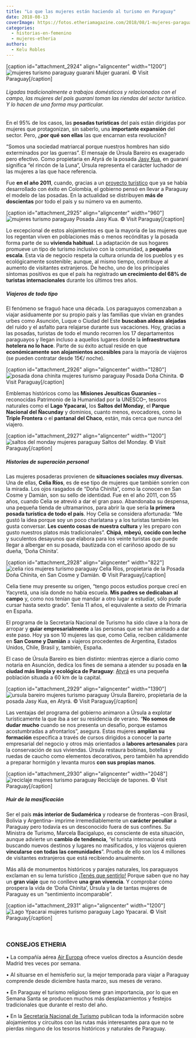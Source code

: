 ```yaml
---
title: "Lo que las mujeres están haciendo al turismo en Paraguay"
date: 2018-08-13
coverImage: https://fotos.etheriamagazine.com/2018/08/1-mujeres-paraguay-guarani.jpg
categories: 
  - historias-en-femenino
  - mujeres-etheria
authors: 
  - Kelu Robles
---
```


\[caption id="attachment\_2924" align="aligncenter" width="1200"\]![mujeres turismo paraguay guarani](https://fotos.etheriamagazine.com/2018/08/1-mujeres-paraguay-guarani.jpg "Mujer guaraní.") Mujer guaraní. © Visit Paraguay\[/caption\]

###### Ligadas tradicionalmente a trabajos domésticos y relacionados con el campo, las mujeres del país guaraní toman las riendas del sector turístico. Y lo hacen de una forma muy particular.

En el 95% de los casos, las **posadas turísticas** del país están dirigidas por mujeres que protagonizan, sin saberlo, una **importante expansión** del sector. Pero, ¿**por qué son ellas** las que encarnan esta revolución?

“Somos una sociedad matriarcal porque nuestros hombres han sido exterminados por las guerras”. El mensaje de Úrsula Bareiro es exagerado pero efectivo. Como propietaria en Atyrá de la posada [Jasy Kua](https://www.facebook.com/JasyKua/), en guaraní significa “el rincón de la Luna”, Úrsula representa el carácter luchador de las mujeres a las que hace referencia.

Fue **en el año 2011**, cuando, gracias a un [proyecto turístico](https://www.senatur.gov.py/index.php/programa-campa%C3%B1as/posadas-turisticas) que ya se había desarrollado con éxito en Colombia, el gobierno pensó en llevar a Paraguay el modelo de las posadas. En la actualidad se distribuyen **más de doscientas** por todo el país y su número va en aumento.

\[caption id="attachment\_2925" align="aligncenter" width="960"\]![mujeres turismo paraguay](https://fotos.etheriamagazine.com/2018/08/2-Posada-Jasy-Kua.jpg "Posada Jasy Kua (Paraguay).") Posada Jasy Kua. © Visit Paraguay\[/caption\]

Lo excepcional de estos alojamientos es que la mayoría de las mujeres que los regentan viven en poblaciones más o menos recónditas y la posada forma parte de su **vivienda habitual**. La adaptación de sus hogares promueve un tipo de turismo inclusivo con la comunidad, a **pequeña escala**. Esta vía de negocio respeta la cultura oriunda de los pueblos y es ecológicamente sostenible; aunque, al mismo tiempo, contribuye al aumento de visitantes extranjeros. De hecho, uno de los principales síntomas positivos es que el país ha registrado **un crecimiento del 68% de turistas internacionales** durante los últimos tres años.

##### Viajeros de todo tipo

El fenómeno se fraguó hace una década. Los paraguayos comenzaban a viajar asiduamente por su propio país y las familias que vivían en grandes urbes como Asunción, Luque o Ciudad del Este **buscaban aldeas alejadas** del ruido y el asfalto para relajarse durante sus vacaciones. Hoy, gracias a las posadas, turistas de todo el mundo recorren los 17 departamentos paraguayos y llegan incluso a aquellos lugares donde la **infraestructura hotelera no lo hace**. Parte de su éxito actual reside en que **económicamente son alojamientos accesibles** para la mayoría de viajeros (se pueden contratar desde 15€/ noche).

\[caption id="attachment\_2926" align="aligncenter" width="1280"\]![posada dona chinita mujeres turismo paraguay](https://fotos.etheriamagazine.com/2018/08/3-Posada-Dona-Chinita.jpg "Posada Doña Chinita. Paraguay") Posada Doña Chinita. © Visit Paraguay\[/caption\]

Emblemas históricos como las **Misiones Jesuíticas Guaraníes** –reconocidas Patrimonio de la Humanidad por la UNESCO–, tesoros naturales como el **Lago Ypacaraí,** los **Saltos del Monday**, el **Parque Nacional del Ñacunday** y dominios, cuanto menos, evocadores, como la **Triple Frontera** o el **pantanal del Chaco**, están, más cerca que nunca del viajero.

\[caption id="attachment\_2927" align="aligncenter" width="1200"\]![saltos del monday mujeres paraguay](https://fotos.etheriamagazine.com/2018/08/4-Saltos-del-Monday.jpg "Saltos del Monday. Paraguay") Saltos del Monday. © Visit Paraguay\[/caption\]

##### Historias de superación personal

Las mujeres posaderas provienen de **situaciones sociales muy diversas**. Una de ellas, **Celia Ríos**, es de ese tipo de mujeres que también sonríen con la mirada. Los ojos rasgados de “Doña Chinita”, como la conocen en San Cosme y Damián, son su sello de identidad. Fue en el año 2011, con 55 años, cuando Celia se atrevió a dar el gran paso. Abandonaba su despensa, una pequeña tienda de ultramarinos, para abrir la que sería **la primera posada turística de todo el país**. Hoy Celia se considera afortunada: “Me gustó la idea porque soy un poco charlatana y a los turistas también les gusta conversar. **Les cuento cosas de nuestra cultura** y les preparo con gusto nuestros platos más tradicionales”. **Chipá**, **mbeyú**, **cocido con leche** y suculentos desayunos que elabora para los veinte turistas que puede llegar a albergar en su posada, bautizada con el cariñoso apodo de su dueña, ‘Doña Chinita’.

\[caption id="attachment\_2928" align="aligncenter" width="822"\]![celia rios mujeres turismo paraguay](https://fotos.etheriamagazine.com/2018/08/5-Celia-Rios.jpg "Celia Ríos, propietaria de la Posada “Doña Chinita”, en San Cosme y Damián. Paraguay") Celia Ríos, propietaria de la Posada Doña Chinita, en San Cosme y Damián. © Visit Paraguay\[/caption\]

Celia tiene muy presente su origen, “tengo pocos estudios porque crecí en Yacyretá, una isla donde no había escuela. **Mis padres se dedicaban al campo** y, como nos tenían que mandar a otro lugar a estudiar, sólo pude cursar hasta sexto grado”. Tenía 11 años, el equivalente a sexto de Primaria en España.

El programa de la Secretaría Nacional de Turismo ha sido clave a la hora de arropar y **guiar empresarialmente** a las personas que se han animado a dar este paso. Hoy ya son 10 mujeres las que, como Celia, reciben cálidamente en **San Cosme y Damián** a viajeros procedentes de Argentina, Estados Unidos, Chile, Brasil y, también, España.

El caso de Úrsula Bareiro es bien distinto: mientras ejerce a diario como notaria en Asunción, dedica los fines de semana a atender su posada en **la ciudad más limpia y ecológica de Paraguay**: [Atyrá](https://visitparaguay.travel/v1/alternativa/119-atyra) es una pequeña población situada a 60 km de la capital.

\[caption id="attachment\_2929" align="aligncenter" width="1390"\]![ursula bareiro mujeres turismo paraguay](https://fotos.etheriamagazine.com/2018/08/6-Ursula-Bareiro.jpg "Úrsula Bareiro, propietaria de la posada “Jasy Kua”, en Atyrá. Paraguay") Úrsula Bareiro, propietaria de la posada Jasy Kua, en Atyrá. © Visit Paraguay\[/caption\]

Las ventajas del programa del gobierno animaron a Úrsula a explotar turísticamente la que iba a ser su residencia de verano. “**No somos de dudar mucho** cuando se nos presenta un desafío, porque estamos acostumbradas a afrontarlos”, asegura. Estas mujeres **amplían su formación** específica a través de cursos dirigidos a conocer la parte empresarial del negocio y otros más orientados a **labores artesanales** para la conservación de sus viviendas. Úrsula restaura bobinas, botellas y ruedas de caucho como elementos decorativos, pero también ha aprendido a preparar hormigón y levanta muros **con sus propias manos**.

\[caption id="attachment\_2930" align="aligncenter" width="2048"\]![reciclaje mujeres turismo paraguay](https://fotos.etheriamagazine.com/2018/08/7-Reciclaje-tapones.jpg "Reciclaje de tapones. Paraguay") Reciclaje de tapones. © Visit Paraguay\[/caption\]

##### Huir de la masificación

Ser el país **más interior de Sudamérica** y rodearse de fronteras –con Brasil, Bolivia y Argentina– imprime irremediablemente un **carácter peculiar** a Paraguay pero todavía es un desconocido fuera de sus confines. Su Ministra de Turismo, Marcela Bacigalupo, es consciente de esta situación, aunque advierte un **cambio de tendencia**, “el turista internacional está buscando nuevos destinos y lugares no masificados, y los viajeros quieren **vincularse con todas las comunidades**”. Prueba de ello son los 4 millones de visitantes extranjeros que está recibiendo anualmente.

Más allá de monumentos históricos y parajes naturales, los paraguayos exclaman en su lema turístico [¡Tenés que sentirlo!](https://visitparaguay.travel) Porque saben que no hay un **gran viaje** que no conlleve **una gran vivencia**. Y comprobar cómo prospera la vida de ‘Doña Chinita’, Úrsula y la de tantas mujeres de Paraguay es un “sentimiento incomparable”.

\[caption id="attachment\_2931" align="aligncenter" width="1200"\]![Lago Ypacarai mujeres turismo paraguay](https://fotos.etheriamagazine.com/2018/08/8-Lago-Ypacarai.jpg "Lago Ypacaraí. Paraguay") Lago Ypacaraí. © Visit Paraguay\[/caption\]

 

### CONSEJOS ETHERIA

• La compañía aérea [Air Europa](https://www.aireuropa.com/es/vuelos) ofrece vuelos directos a Asunción desde Madrid tres veces por semana.

• Al situarse en el hemisferio sur, la mejor temporada para viajar a Paraguay comprende desde diciembre hasta marzo, sus meses de verano.

• En Paraguay el turismo religioso tiene gran importancia, por lo que en Semana Santa se producen muchos más desplazamientos y festejos tradicionales que durante el resto del año.

• En la [Secretaría Nacional de Turismo](https://visitparaguay.travel/) publican toda la información sobre alojamientos y circuitos con las rutas más interesantes para que no te pierdas ninguno de los tesoros históricos y naturales de Paraguay.
